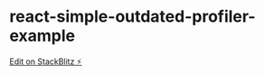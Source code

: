 # react-simple-outdated-profiler-example

[Edit on StackBlitz ⚡️](https://stackblitz.com/edit/react-simple-example-6ejgnc)